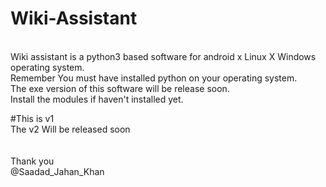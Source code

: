 # Wiki-Assistant

<br>Wiki assistant is a python3 based software for android x Linux X Windows operating system.<br>
Remember You must have installed python on your operating system.<br>
The exe version of this software will be release soon.<br>
Install the modules if haven't installed yet.<br>

#This is v1<br>
The v2 Will be released soon<br>
<br>
<br>
Thank you<br>
@Saadad_Jahan_Khan
